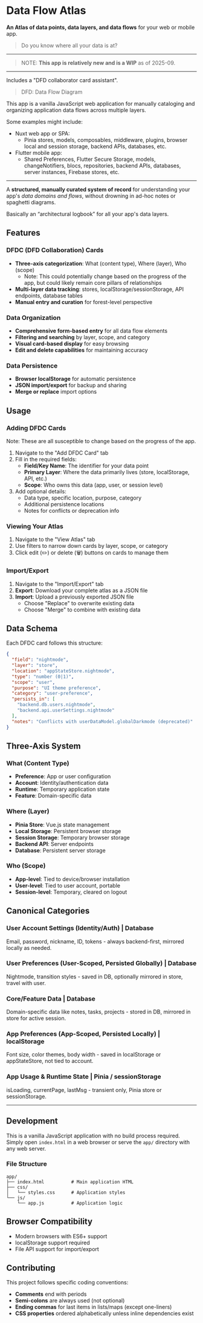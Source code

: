 # Data Flow Atlas

**An Atlas of data points, data layers, and data flows** for your web or mobile app.

> Do you know where all your data is at?

***

> NOTE: **This app is relatively new and is a WIP** as of 2025-09.

***

Includes a "DFD collaborator card assistant".

> DFD: Data Flow Diagram

This app is a vanilla JavaScript web application for manually cataloging and organizing application data flows across multiple layers.

Some examples might include:

- Nuxt web app or SPA:
  - Pinia stores, models, composables, middleware, plugins, browser local and session storage, backend APIs, databases, etc.
- Flutter mobile app:
  - Shared Preferences, Flutter Secure Storage, models, changeNotifiers, blocs, repositories, backend APIs, databases, server instances, Firebase stores, etc.

***

A **structured, manually curated system of record** for understanding your app's *data domains and flows*, without drowning in ad-hoc notes or spaghetti diagrams.

Basically an “architectural logbook” for all your app's data layers.

## Features

### DFDC (DFD Collaboration) Cards
- **Three-axis categorization**: What (content type), Where (layer), Who (scope)
   - Note: This could potentially change based on the progress of the app, but could likely remain core pillars of relationships
- **Multi-layer data tracking**: stores, localStorage/sessionStorage, API endpoints, database tables
- **Manual entry and curation** for forest-level perspective

### Data Organization
- **Comprehensive form-based entry** for all data flow elements
- **Filtering and searching** by layer, scope, and category
- **Visual card-based display** for easy browsing
- **Edit and delete capabilities** for maintaining accuracy

### Data Persistence
- **Browser localStorage** for automatic persistence
- **JSON import/export** for backup and sharing
- **Merge or replace** import options

## Usage

### Adding DFDC Cards

Note: These are all susceptible to change based on the progress of the app.

1. Navigate to the "Add DFDC Card" tab
2. Fill in the required fields:
   - **Field/Key Name**: The identifier for your data point
   - **Primary Layer**: Where the data primarily lives (store, localStorage, API, etc.)
   - **Scope**: Who owns this data (app, user, or session level)
3. Add optional details:
   - Data type, specific location, purpose, category
   - Additional persistence locations
   - Notes for conflicts or deprecation info

### Viewing Your Atlas

1. Navigate to the "View Atlas" tab
2. Use filters to narrow down cards by layer, scope, or category
3. Click edit (✏️) or delete (🗑️) buttons on cards to manage them

### Import/Export

1. Navigate to the "Import/Export" tab
2. **Export**: Download your complete atlas as a JSON file
3. **Import**: Upload a previously exported JSON file
   - Choose "Replace" to overwrite existing data
   - Choose "Merge" to combine with existing data

## Data Schema

Each DFDC card follows this structure:

```json
{
  "field": "nightmode",
  "layer": "store",
  "location": "appStateStore.nightmode",
  "type": "number (0|1)",
  "scope": "user",
  "purpose": "UI theme preference",
  "category": "user-preference",
  "persists_in": [
    "backend.db.users.nightmode",
    "backend.api.userSettings.nightmode"
  ],
  "notes": "Conflicts with userDataModel.globalDarkmode (deprecated)"
}
```

## Three-Axis System

### What (Content Type)
- **Preference**: App or user configuration
- **Account**: Identity/authentication data
- **Runtime**: Temporary application state
- **Feature**: Domain-specific data

### Where (Layer)
- **Pinia Store**: Vue.js state management
- **Local Storage**: Persistent browser storage
- **Session Storage**: Temporary browser storage
- **Backend API**: Server endpoints
- **Database**: Persistent server storage

### Who (Scope)
- **App-level**: Tied to device/browser installation
- **User-level**: Tied to user account, portable
- **Session-level**: Temporary, cleared on logout

## Canonical Categories

### User Account Settings (Identity/Auth)              | Database
Email, password, nickname, ID, tokens - always backend-first, mirrored locally as needed.

### User Preferences (User-Scoped, Persisted Globally) | Database
Nightmode, transition styles - saved in DB, optionally mirrored in store, travel with user.

### Core/Feature Data                                  | Database
Domain-specific data like notes, tasks, projects - stored in DB, mirrored in store for active session.

### App Preferences (App-Scoped, Persisted Locally)    | localStorage
Font size, color themes, body width - saved in localStorage or appStateStore, not tied to account.

### App Usage & Runtime State                          | Pinia / sessionStorage
isLoading, currentPage, lastMsg - transient only, Pinia store or sessionStorage.

-----

## Development
This is a vanilla JavaScript application with no build process required. Simply open `index.html` in a web browser or serve the `app/` directory with any web server.

### File Structure
```
app/
├── index.html          # Main application HTML
├── css/
│   └── styles.css      # Application styles
└── js/
    └── app.js          # Application logic
```

## Browser Compatibility

- Modern browsers with ES6+ support
- localStorage support required
- File API support for import/export

## Contributing

This project follows specific coding conventions:
- **Comments** end with periods
- **Semi-colons** are always used (not optional)
- **Ending commas** for last items in lists/maps (except one-liners)
- **CSS properties** ordered alphabetically unless inline dependencies exist
